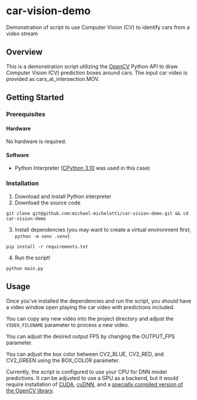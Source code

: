 # car-vision-demo
Demonstration of script to use Computer Vision (CV) to identify cars from a video stream

## Overview
This is a demonstration script utilizing the [OpenCV](https://opencv.org/) Python API to draw Computer Vision (CV) prediction boxes around cars. The input car video is provided as cars_at_intersection.MOV. 

## Getting Started
### Prerequisites
#### Hardware
No hardware is required.
#### Software
- Python Interpreter ([CPython 3.10](https://www.python.org/downloads/release/python-3100/) was used in this case)
### Installation
1. Download and install Python interpreter
2. Download the source code
```
git clone git@github.com:michael-michelotti/car-vision-demo.git && cd car-vision-demo
```
3. Install dependencies (you may want to create a virtual environment first; `python -m venv .venv`)
```
pip install -r requirements.txt
```
4. Run the script!
```
python main.py
```
## Usage
Once you've installed the dependencies and run the script, you should have a video window open playing the car video with predictions included.

You can copy any new video into the project directory and adjust the `VIDEO_FILENAME` parameter to process a new video.

You can adjust the desired output FPS by changing the OUTPUT_FPS parameter.

You can adjust the box color between CV2_BLUE, CV2_RED, and CV2_GREEN using the BOX_COLOR parameter.

Currently, the script is configured to use your CPU for DNN model predictions. It can be adjusted to use a GPU as a backend, but it would require installation of [CUDA](https://developer.nvidia.com/cuda-downloads), [cuDNN](https://developer.nvidia.com/cudnn-downloads), and a [specially compiled version of the OpenCV library](https://github.com/cudawarped/opencv-python-cuda-wheels/releases).
